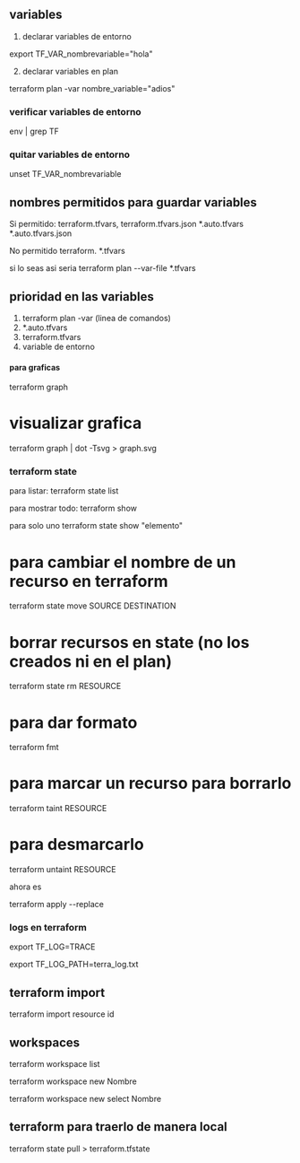 ## variables
1. declarar variables de entorno

export TF_VAR_nombrevariable="hola"


2. declarar variables en plan

terraform plan -var nombre_variable="adios"

### verificar variables de entorno

env | grep TF

### quitar variables de entorno

unset TF_VAR_nombrevariable

## nombres permitidos para guardar variables

Si permitido: terraform.tfvars, terraform.tfvars.json
              *.auto.tfvars *.auto.tfvars.json

No permitido terraform. *.tfvars

si lo seas asi seria terraform plan --var-file *.tfvars

## prioridad en las variables

1. terraform plan -var (linea de comandos)
2. *.auto.tfvars
3. terraform.tfvars
4. variable de entorno


#### para graficas

terraform graph

# visualizar grafica

terraform graph | dot -Tsvg > graph.svg


### terraform state

para listar: terraform state list

para mostrar todo: terraform show

para solo uno terraform state show "elemento"

# para cambiar el nombre de un recurso en terraform 

terraform state move SOURCE DESTINATION

# borrar recursos en state (no los creados ni en el plan)

terraform state rm RESOURCE

# para dar formato

terraform fmt

# para marcar un recurso para borrarlo

terraform taint RESOURCE

# para desmarcarlo

terraform untaint RESOURCE

ahora es 

terraform apply --replace


### logs en terraform

export TF_LOG=TRACE

export TF_LOG_PATH=terra_log.txt

## terraform import

terraform import resource id

## workspaces
terraform workspace list

terraform workspace new Nombre

terraform workspace new select Nombre

## terraform para traerlo de manera local 

terraform state pull > terraform.tfstate


